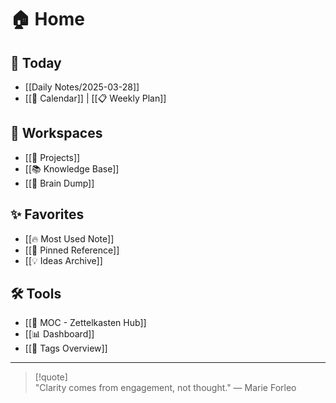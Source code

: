 # 🏠 Home

## 📅 Today
- [[Daily Notes/2025-03-28]] <!-- Or however your daily notes are named -->
- [[📆 Calendar]] | [[📋 Weekly Plan]]

## 📁 Workspaces
- [[🚀 Projects]]
- [[📚 Knowledge Base]]
- [[🧠 Brain Dump]]

## ✨ Favorites
- [[🔥 Most Used Note]]
- [[📌 Pinned Reference]]
- [[💡 Ideas Archive]]

## 🛠️ Tools
- [[🌱 MOC - Zettelkasten Hub]]
- [[📊 Dashboard]]
- [[📂 Tags Overview]]

---

> [!quote]  
> "Clarity comes from engagement, not thought." — Marie Forleo
